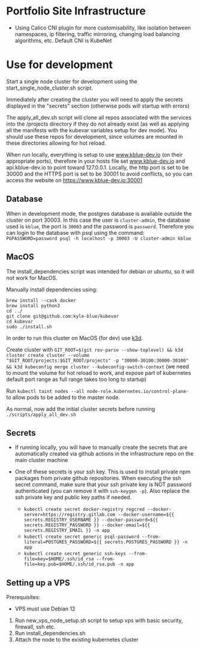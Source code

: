# Portfolio Site Infrastructure

- Using Calico CNI plugin for more customisability, like isolation between namespaces, ip filtering, traffic mirroring, changing load balancing algorithms, etc. Default CNI is KubeNet

# Use for development

Start a single node cluster for development using the start_single_node_cluster.sh script.

Immediately after creating the cluster you will need to apply the secrets displayed in the "secrets" section (otherwise pods will startup with errors)

The apply_all_dev.sh script will clone all repos associated with the services into the /projects directory if they do not already exist (as well as applying all the manifests with the kubevar variables setup for dev mode). You should use these repos for development, since volumes are mounted in these directories allowing for hot reload. 

When run locally, everything is setup to use www.kblue-dev.io (on their appropriate ports), therefore in your hosts file set www.kblue-dev.io and api.kblue-dev.io to point toward 127.0.0.1.
Locally, the http port is set to be 30000 and the HTTPS port is set to be 30001 to avoid conflicts, so you can access the website on https://www.kblue-dev.io:30001


## Database

When in development mode, the postgres database is available outside the cluster on port 30003.
In this case the user is `cluster-admin`, the database used is `kblue`, the port is `30003` and the password is `password`.
Therefore you can login to the database with psql using the command: `PGPASSWORD=password psql -h localhost -p 30003 -U cluster-admin kblue`

## MacOS

The install_dependencies script was intended for debian or ubuntu, so it will not work for MacOS.

Manually install dependencies using:

```
brew install --cask docker
brew install python3
cd ../
git clone git@github.com:kyle-blue/kubevar
cd kubevar
sudo ./install.sh
```

In order to run this cluster on MacOS (for dev) use [k3d](https://github.com/k3d-io/k3d).

Create cluster with `GIT_ROOT=$(git rev-parse --show-toplevel) && k3d cluster create cluster --volume "$GIT_ROOT/projects:$GIT_ROOT/projects" -p "30000-30100:30000-30100" && k3d kubeconfig merge cluster --kubeconfig-switch-context` (we need to mount the volume for hot reload to work, and expose part of kubernetes default port range as full range takes too long to startup)

Run `kubectl taint nodes --all node-role.kubernetes.io/control-plane-` to allow pods to be added to the master node.

As normal, now add the initial cluster secrets before running `./scripts/apply_all_dev.sh`

## Secrets

- If running locally, you will have to manually create the secrets that are automatically created via github actions in the infrastructure repo on the main cluster machine
- One of these secrets is your ssh key. This is used to install private npm packages from private github repositories. When executing the ssh secret command, make sure that your ssh private key is NOT password authenticated (you can remove it with `ssh-keygen -p`). Also replace the ssh private key and public key paths if needed.

    - `kubectl create secret docker-registry regcred --docker-server=https://registry.gitlab.com --docker-username=${{ secrets.REGISTRY_USERNAME }} --docker-password=${{ secrets.REGISTRY_PASSWORD }} --docker-email=${{ secrets.REGISTRY_EMAIL }} -n app`
    - `kubectl create secret generic psql-password --from-literal=POSTGRES_PASSWORD=${{ secrets.POSTGRES_PASSWORD }} -n app`
    - `kubectl create secret generic ssh-keys --from-file=key=$HOME/.ssh/id_rsa --from-file=key.pub=$HOME/.ssh/id_rsa.pub -n app`

## Setting up a VPS

Prerequisites:

- VPS must use Debian 12

1. Run new_vps_node_setup.sh script to setup vps with basic security, firewall, ssh etc.
2. Run install_dependencies.sh
3. Attach the node to the existing kubernetes cluster